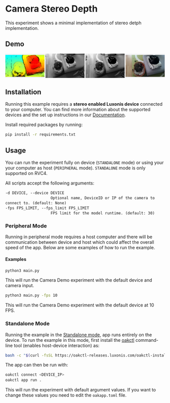 # Camera Stereo Depth

This experiment shows a minimal implementation of stereo detph implementation.

## Demo

![example](media/example.png)

## Installation

Running this example requires a **stereo enabled Luxonis device**  connected to your computer. You can find more information about the supported devices and the set up instructions in our [Documentation](https://rvc4.docs.luxonis.com/hardware).

Install required packages by running:

```bash
pip install -r requirements.txt
```

## Usage

You can run the experiment fully on device (`STANDALONE` mode) or using your your computer as host (`PERIPHERAL` mode). `STANDALONE` mode is only supported on RVC4.

All scripts accept the following arguments:

```
-d DEVICE, --device DEVICE
                    Optional name, DeviceID or IP of the camera to connect to. (default: None)
-fps FPS_LIMIT, --fps_limit FPS_LIMIT
                    FPS limit for the model runtime. (default: 30)
```

### Peripheral Mode

Running in peripheral mode requires a host computer and there will be communication between device and host which could affect the overall speed of the app. Below are some examples of how to run the example.

#### Examples

```bash
python3 main.py
```

This will run the Camera Demo experiment with the default device and camera input.

```bash
python3 main.py -fps 10
```

This will run the Camera Demo experiment with the default device at 10 FPS.

### Standalone Mode

Running the example in the [Standalone mode](https://rvc4.docs.luxonis.com/software/depthai/standalone/), app runs entirely on the device.
To run the example in this mode, first install the [oakctl](https://rvc4.docs.luxonis.com/software/tools/oakctl/) command-line tool (enables host-device interaction) as:

```bash
bash -c "$(curl -fsSL https://oakctl-releases.luxonis.com/oakctl-installer.sh)"
```

The app can then be run with:

```bash
oakctl connect <DEVICE_IP>
oakctl app run .
```

This will run the experiment with default argument values. If you want to change these values you need to edit the `oakapp.toml` file.
